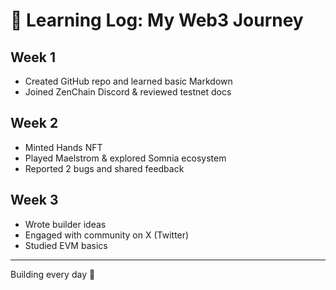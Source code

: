 # 📘 Learning Log: My Web3 Journey

## Week 1
- Created GitHub repo and learned basic Markdown
- Joined ZenChain Discord & reviewed testnet docs

## Week 2
- Minted Hands NFT
- Played Maelstrom & explored Somnia ecosystem
- Reported 2 bugs and shared feedback

## Week 3
- Wrote builder ideas
- Engaged with community on X (Twitter)
- Studied EVM basics

---

Building every day 💪
